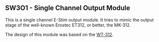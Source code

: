 ## SW3O1 - Single Channel Output Module

This is a single channel E-Stim output module. It tries to mimic the output stage of the well-known Erostec ET312, or better, the MK-312.

The design of this module was based on the [WT-312](https://github.com/WendyTeslaburger/WT-312).